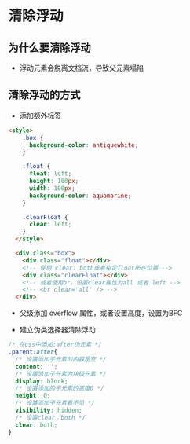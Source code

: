 # 清除浮动

## 为什么要清除浮动

- 浮动元素会脱离文档流，导致父元素塌陷

## 清除浮动的方式

- 添加额外标签

```html
<style>
    .box {
      background-color: antiquewhite;
    }

    .float {
      float: left;
      height: 100px;
      width: 100px;
      background-color: aquamarine;
    }

    .clearFloat {
      clear: left;
    }
  </style>

  <div class="box">
    <div class="float"></div>
    <!-- 使用 clear: both或者指定float所在位置 -->
    <div class="clearFloat"></div>
    <!-- 或者使用br，设置clear属性为all 或者 left -->
    <!-- <br clear='all' /> -->
  </div>
```

- 父级添加 overflow 属性，或者设置高度，设置为BFC

- 建立伪类选择器清除浮动

```css
/* 在css中添加:after伪元素 */
.parent:after{
  /* 设置添加子元素的内容是空 */
  content: '';
  /* 设置添加子元素为块级元素 */
  display: block;
  /* 设置添加的子元素的高度0 */
  height: 0;
  /* 设置添加子元素看不见 */
  visibility: hidden;
  /* 设置clear：both */
  clear: both;
}
```
